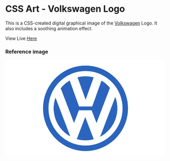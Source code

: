 # CSS Art - Volkswagen Logo

This is a CSS-created digital graphical image of the [Volkswagen](https://www.vw.com/en.html) Logo. It also includes a soothing animation effect.

View Live [Here](https://nwoye-ezekiel.github.io/CSS-Art-Volkswagen-Logo/)

### Reference image

![Volkswagen-Logo](/Volkswagen-Logo.webp)
